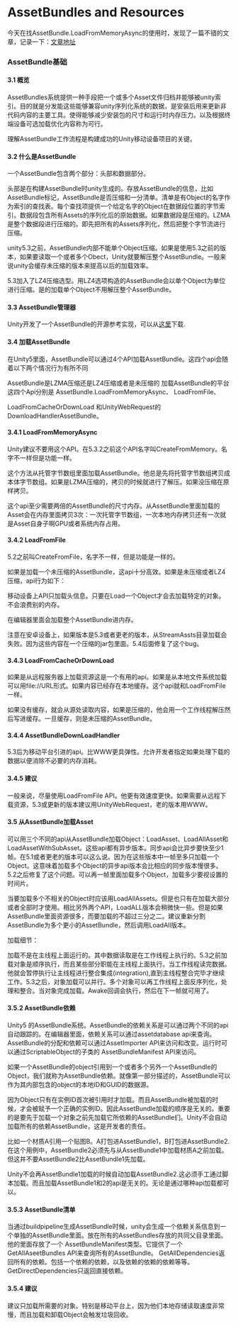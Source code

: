 # AssetBundles and Resources

今天在找AssetBundle.LoadFromMemoryAsync的使用时，发现了一篇不错的文章，记录一下：[文章地址](http://www.dongcoder.com/detail-191677.html)


### AssetBundle基础

#### 3.1 概览
AssetBundles系统提供一种手段把一个或多个Asset文件归档并能够被unity索引。目的就是分发能这些能够兼容unity序列化系统的数据，是安装后用来更新非代码内容的主要工具。使得能够减少安装包的尺寸和运行时内存压力。以及根据终端设备可选加载优化内容称为可行。  

理解AssetBundle工作流程是构建成功的Unity移动设备项目的关键。


#### 3.2 什么是AssetBundle

一个AssetBundle包含两个部分：头部和数据部分。  

头部是在构建AssetBundle时unity生成的。存放AssetBundle的信息，比如AssetBundle标记，AssetBundle是否压缩和一分清单。清单是有Object的名字作为索引的查找表。每个查找项提供一个给定名字的Object在数据段位置的字节索引。数据段包含所有Assets的序列化后的原始数据。如果数据段是压缩的。LZMA是整个数据段进行压缩的。即先把所有的Assets序列化，然后把整个字节流进行压缩。  

unity5.3之前，AssetBundle内部不能单个Object压缩。如果是使用5.3之前的版本，如果要读取一个或者多个Obect，Unity就要解压整个AssetBundle。一般来说unity会缓存未压缩的版本来提高以后的加载效率。  

5.3加入了LZ4压缩选型。用LZ4选项构造的AssetBundle会以单个Object为单位进行压缩。是的加载单个Object不用解压整个AssetBundle。  


#### 3.3 AssetBundle管理器  

Unity开发了一个AssetBundle的开源参考实现，可以从[这里](https://bitbucket.org/Unity-Technologies/assetbundledemo)下载.


#### 3.4 加载AssetBundle

在Unity5里面，AssetBundle可以通过4个API加载AssetBundle。这四个api会随着以下两个情况行为有所不同

AssetBundle是LZMA压缩还是LZ4压缩或者是未压缩的
加载AssetBundle的平台
这四个Api分别是 AssetBundle.LoadFromMemoryAsync、 LoadFromFile、

LoadFromCacheOrDownLoad 和UnityWebRequest的DownloadHandlerAssetBundle。

#### 3.4.1 LoadFromMemoryAsync

Unity建议不要用这个API。在5.3.2之前这个API名字叫CreateFromMemory。名字不一样但是功能一样。

这个方法从托管字节数组里面加载AssetBundle。他总是先将托管字节数组拷贝成本体字节数组。如果是LZMA压缩的，拷贝的时候就进行了解压。如果没压缩在原样拷贝。

这个api至少需要两倍的AssetBundle的尺寸内存。从AssetBundle里面加载的Asset会在内存里面拷贝3次：一次托管字节数组，一次本地内存拷贝还有一次就是Asset自身子啊GPU或者系统内存占用。

#### 3.4.2 LoadFromFile

5.2之前叫CreateFromFile，名字不一样，但是功能是一样的。

如果是加载一个未压缩的AssetBundle，这api十分高效。如果是未压缩或者LZ4压缩，api行为如下：

移动设备上API只加载头信息。只要在Load一个Object才会去加载特定的对象。不会浪费别的内存。

在编辑器里面会加载整个AssetBundle进内存。

注意在安卓设备上，如果版本是5.3或者更老的版本，从StreamAssts目录加载会失败。因为这些内容在一个压缩的jar包里面。5.4后面修复了这个bug。

#### 3.4.3 LoadFromCacheOrDownLoad

如果是从远程服务器上加载资源这是一个有用的api。如果是从本地文件系统加载可以用file://URL形式。如果内容已经存在本地缓存。这个api就和LoadFromFile一样。

如果没有缓存，就会从源处读取内容，如果是压缩的，他会用一个工作线程解压然后写进缓存。一旦缓存，则是未压缩的AssetBundle。

#### 3.4.4 AssetBundleDownLoadHandler

5.3后为移动平台引进的api。比WWW更具弹性。允许开发者指定如果处理下载的数据以便消除不必要的内存消耗。

#### 3.4.5 建议

一般来说，尽量使用LoadFromFile API。他更有效速度更快。如果需要从远程下载资源，5.3或更新的版本建议用UnityWebRequest，老的版本用WWW。

#### 3.5 从AssetBundle加载Asset

可以用三个不同的api从AssetBundle加载Object：LoadAsset、LoadAllAsset和LoadAssetWithSubAsset。这些api都有异步版本。同步api会比异步要快至少1帧。在5.1或者更老的版本可以这么说。因为在这些版本中一帧至多只加载一个Object。这意味着加载多个Object的异步api版本会比相应的同步版本慢很多。5.2之后修复了这个问题。可以再一帧里面加载多个Object，加载多少要视设置的时间片。

当要加载多个不相关的Object时应该用LoadAllAssets。但是也只有在加载大部分或者全部时才使用。相比另外两个API，LoadALL版本会稍微快一些。但是如果AssetBundle里面资源很多，而要加载的不超过三分之二。建议重新分割AssetBundle为多个更小的AssetBundle，然后调用LoadAll版本。

加载细节：  

加载不是在主线程上面运行的。其中数据读取是在工作线程上执行的。5.3之前加载对象是顺序执行，而且某些部分职能在主线程上面执行。当工作线程读完数据。他就会暂停执行让主线程进行整合集成(integration),直到主线程整合完毕才继续工作。5.3之后，对象加载可以并行。多个对象可以再工作线程上面反序列化，处理和整合。当对象完成加载。Awake回调会执行，然后在下一帧就可用了。

#### 3.5.2 AssetBundle依赖

Unity5 的AssetBundle系统。AssetBundle的依赖关系是可以通过两个不同的api自动跟踪的。在编辑器里面，依赖关系可以通过assetdatabase api来查询。AssetBundle的分配和依赖可以通过AssetImporter API来访问和改变。运行时可以通过ScriptableObject的子类的 AssetBundleManifest API来访问。

如果一个AssetBundle的object引用到一个或者多个另外一个AssetBundle的Object，我们就称为AssetBundle依赖。就像第一部分描述的，AssetBundle可以作为其内部包含的object的本地ID和GUID的数据源。

因为Object只有在实例ID首次被引用时才加载。而且AssetBundle被加载的时候，才会被赋予一个正确的实例ID。因此AssetBundle加载的顺序是无关的。重要的是要先于加载一个对象之前先加载它所依赖的AssetBundle们。Unity不会自动加载所有的依赖AssetBundle，这是开发者的责任。

比如一个材质A引用一个贴图B。A打包进AssetBundle1，B打包进AssetBundle2.在这个用例中，AssetBundle2必须先与从AssetBundle1中加载材质A之前加载。但这并不要AssetBundle2比AssetBundle1先加载。

Unity不会再AssetBundle1加载的时候自动加载AssetBundle2.这必须手工通过脚本加载。而且加载AssetBundle1和2的api是无关的。无论是通过哪种api加载都可以。

#### 3.5.3 AssetBundle清单

当通过buildpipeline生成AssetBundle时候，unity会生成一个依赖关系信息到一个单独的AssetBundle里面。放在所有的AssetBundles存放的共同父目录里面。他的里面存放了一个 AssetBundleManifest类型。它提供了一个GetAllAseetBundles API来查询所有的AssetBundle。 GetAllDependencies返回所有的依赖。包括一个依赖的依赖，以及依赖的依赖的依赖等等。GetDirectDependencies只返回直接依赖。

#### 3.5.4 建议

建议只加载所需要的对象。特别是移动平台上，因为他们本地存储读取速度非常慢，而且加载和卸载Object会触发垃圾回收。
